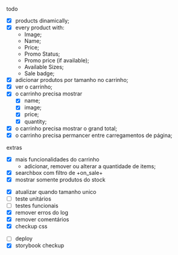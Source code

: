 todo

- [x] products dinamically;
- [x] every product with:
  - Image;
  - Name;
  - Price;
  - Promo Status;
  - Promo price (if available);
  - Available Sizes;
  - Sale badge;
- [x] adicionar produtos por tamanho no carrinho;
- [x] ver o carrinho;
- [x] o carrinho precisa mostrar
  - [x] name;
  - [x] image;
  - [x] price;
  - [x] quantity;
- [x] o carrinho precisa mostrar o grand total;
- [x] o carrinho precisa permancer entre carregamentos de página;

extras

- [x] mais funcionalidades do carrinho
  - adicionar, remover ou alterar a quantidade de items;
- [x] searchbox com filtro de +on_sale+
- [x] mostrar somente produtos do stock

* [x] atualizar quando tamanho unico
* [ ] teste unitários
* [ ] testes funcionais
* [x] remover erros do log
* [x] remover comentários
* [x] checkup css

- [ ] deploy
- [x] storybook checkup
